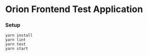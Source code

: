# Orion Frontend Test Application  

### Setup  
```  
yarn install  
yarn lint  
yarn test  
yarn start  
```  
